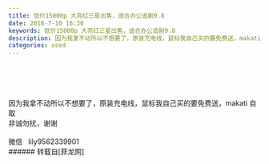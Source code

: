 ```yaml
---
title: 低价15000p 大亮红三星出售，适合办公追剧9.8
date: 2018-7-10 16:30
keywords: 低价15000p 大亮红三星出售，适合办公追剧9.8
description: 因为我拿不动所以不想要了，原装充电线，鼠标我自己买的要免费送，makati 自取非诚勿扰，谢谢微信   lily9562339901
categories: used
---
```

<td class="t_f" id="postmessage_1498962">

<br/>
<img alt="" border="0" class="zoom" data-cf-modified-9d69f438b7469c35fd3a3166-="" file="http://www.flw.ph/data/appbyme/upload/image/201807/10/6GdMi4OAbTJs.jpg" id="aimg_yZGwA" lazyloadthumb="1" onclick="" onmouseover="" src="http://www.flw.ph/data/appbyme/upload/image/201807/10/6GdMi4OAbTJs.jpg"/><br/>
<br/>
<img alt="" border="0" class="zoom" data-cf-modified-9d69f438b7469c35fd3a3166-="" file="http://www.flw.ph/data/appbyme/upload/image/201807/10/cpY0G84qeCP0.jpg" id="aimg_jUS84" lazyloadthumb="1" onclick="" onmouseover="" src="http://www.flw.ph/data/appbyme/upload/image/201807/10/cpY0G84qeCP0.jpg"/><br/>
<br/>
<img alt="" border="0" class="zoom" data-cf-modified-9d69f438b7469c35fd3a3166-="" file="http://www.flw.ph/data/appbyme/upload/image/201807/10/r50ZFZWFEFOG.jpg" id="aimg_YKyQH" lazyloadthumb="1" onclick="" onmouseover="" src="http://www.flw.ph/data/appbyme/upload/image/201807/10/r50ZFZWFEFOG.jpg"/><br/>
<br/>
<img alt="" border="0" class="zoom" data-cf-modified-9d69f438b7469c35fd3a3166-="" file="http://www.flw.ph/data/appbyme/upload/image/201807/10/sg6BQm1HrbfD.jpg" id="aimg_oE9Gu" lazyloadthumb="1" onclick="" onmouseover="" src="http://www.flw.ph/data/appbyme/upload/image/201807/10/sg6BQm1HrbfD.jpg"/><br/>
因为我拿不动所以不想要了，原装充电线，鼠标我自己买的要免费送，makati 自取<br/>
<img alt="" border="0" class="zoom" data-cf-modified-9d69f438b7469c35fd3a3166-="" file="http://www.flw.ph/data/appbyme/upload/image/201807/10/8WQxPMo8l3oU.jpg" id="aimg_yC4Ni" lazyloadthumb="1" onclick="" onmouseover="" src="http://www.flw.ph/data/appbyme/upload/image/201807/10/8WQxPMo8l3oU.jpg"/><br/>
非诚勿扰，谢谢<br/>
<br/>
微信   lily9562339901<br/>
</td>
###### 转载自[菲龙网]
